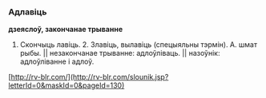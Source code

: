 ### Адлавіць
**дзеяслоў, закончанае трыванне**

1. Скончыць лавіць. 2. Злавіць, вылавіць (спецыяльны тэрмін). А. шмат рыбы. || незакончанае трыванне: адлоўліваць. || назоўнік: адлоўліванне і адлоў.

<a rel="author">[http://rv-blr.com/](http://rv-blr.com/slounik.jsp?letterId=0&maskId=0&pageId=130)</a>
